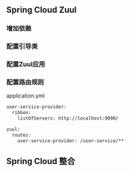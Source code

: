 ## Spring Cloud Zuul

### 增加依赖

### 配置引导类

### 配置Zuul应用

### 配置路由规则

application.yml

```xml
user-service-provider:
  ribbon:
    listOfServers: http://localhost:9090/

zuul:
  routes:
    user-service-provider: /user-service/**
```



## Spring Cloud 整合

